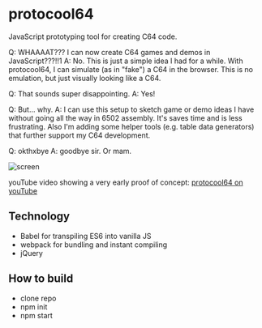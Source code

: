 # protocool64
JavaScript prototyping tool for creating C64 code.

Q: WHAAAAT??? I can now create C64 games and demos in JavaScript???!!1
A: No. This is just a simple idea I had for a while. With protocool64, I can simulate (as in "fake") a C64 in the browser. This is no emulation, but just visually looking like a C64.

Q: That sounds super disappointing. 
A: Yes!

Q: But... why.
A: I can use this setup to sketch game or demo ideas I have without going all the way in 6502 assembly. It's saves time and is less frustrating. Also I'm adding some helper tools (e.g. table data generators) that further support my C64 development.

Q: okthxbye
A: goodbye sir. Or mam.

![screen](https://user-images.githubusercontent.com/434355/49403633-92121080-f74d-11e8-8e55-cf306be81206.jpg)

youTube video showing a very early proof of concept: <a href="https://www.youtube.com/watch?v=hYd0mba_QnI">protocool64 on youTube</a>

## Technology

* Babel for transpiling ES6 into vanilla JS
* webpack for bundling and instant compiling
* jQuery

## How to build

* clone repo
* npm init
* npm start
